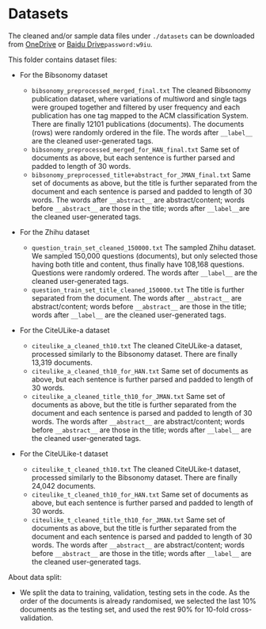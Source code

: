 # Datasets

The cleaned and/or sample data files under ```./datasets``` can be downloaded from [OneDrive](https://1drv.ms/f/s!AlvsB_ZEXPkijqsFvM0iDt-AYi6iEg) or [Baidu Drive](https://pan.baidu.com/s/1-geSqJvwfWh5NZYXsWZEcA)```password:w9iu```.

This folder contains dataset files:
* For the Bibsonomy dataset
  * ```bibsonomy_preprocessed_merged_final.txt``` The cleaned Bibsonomy publication dataset, where variations of multiword  and single tags were grouped together and filtered by user frequency and each publication has one tag mapped to the ACM classification System. There are finally 12101 publications (documents). The documents (rows) were randomly ordered in the file. The words after ```__label__``` are the cleaned user-generated tags.
  * ```bibsonomy_preprocessed_merged_for_HAN_final.txt``` Same set of documents as above, but each sentence is further parsed and padded to length of 30 words.
  * ```bibsonomy_preprocessed_title+abstract_for_JMAN_final.txt``` Same set of documents as above, but the title is further separated from the document and each sentence is parsed and padded to length of 30 words. The words after ```__abstract__``` are abstract/content; words before ```__abstract__``` are those in the title; words after ```__label__```are the cleaned user-generated tags.

* For the Zhihu dataset
  * ```question_train_set_cleaned_150000.txt``` The sampled Zhihu dataset. We sampled 150,000 questions (documents), but only selected those having both title and content, thus finally have 108,168 questions. Questions were randomly ordered. The words after ```__label__``` are the cleaned user-generated tags.
  * ```question_train_set_title_cleaned_150000.txt``` The title is further separated from the document. The words after ```__abstract__``` are abstract/content; words before ```__abstract__``` are those in the title; words after ```__label__``` are the cleaned user-generated tags.

* For the CiteULike-a dataset
  * ```citeulike_a_cleaned_th10.txt``` The cleaned CiteULike-a dataset, processed similarly to the Bibsonomy dataset. There are finally 13,319 documents.
  * ```citeulike_a_cleaned_th10_for_HAN.txt``` Same set of documents as above, but each sentence is further parsed and padded to length of 30 words.
  * ```citeulike_a_cleaned_title_th10_for_JMAN.txt``` Same set of documents as above, but the title is further separated from the document and each sentence is parsed and padded to length of 30 words. The words after ```__abstract__``` are abstract/content; words before ```__abstract__``` are those in the title; words after ```__label__``` are the cleaned user-generated tags.
  
* For the CiteULike-t dataset
  * ```citeulike_t_cleaned_th10.txt``` The cleaned CiteULike-t dataset, processed similarly to the Bibsonomy dataset. There are finally 24,042 documents.
  * ```citeulike_t_cleaned_th10_for_HAN.txt``` Same set of documents as above, but each sentence is further parsed and padded to length of 30 words.
  * ```citeulike_t_cleaned_title_th10_for_JMAN.txt``` Same set of documents as above, but the title is further separated from the document and each sentence is parsed and padded to length of 30 words. The words after ```__abstract__``` are abstract/content; words before ```__abstract__``` are those in the title; words after ```__label__``` are the cleaned user-generated tags.
  
About data split:

* We split the data to training, validation, testing sets in the code. As the order of the documents is already randomised, we selected the last 10% documents as the testing set, and used the rest 90% for 10-fold cross-validation.
